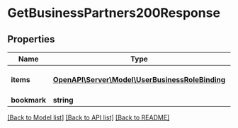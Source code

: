 # GetBusinessPartners200Response

## Properties
Name | Type | Description | Notes
------------ | ------------- | ------------- | -------------
**items** | [**OpenAPI\Server\Model\UserBusinessRoleBinding**](UserBusinessRoleBinding.md) | List of business partners. | 
**bookmark** | **string** |  | [optional] 

[[Back to Model list]](../README.md#documentation-for-models) [[Back to API list]](../README.md#documentation-for-api-endpoints) [[Back to README]](../README.md)


